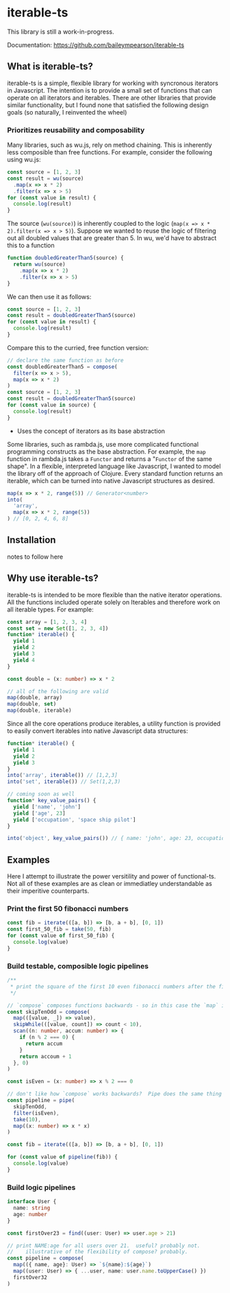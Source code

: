# iterable-ts

This library is still a work-in-progress.

Documentation: https://github.com/baileympearson/iterable-ts

## What is iterable-ts?

iterable-ts is a simple, flexible library for working with syncronous iterators in Javascript. The intention
is to provide a small set of functions that can operate on all iterators and iterables. There are other libraries
that provide similar functionality, but I found none that satisfied the following design goals (so naturally, I
reinvented the wheel)

### Prioritizes reusability and composability

Many libraries, such as wu.js, rely on method chaining. This is inherently less composible than free functions. For
example, consider the following using wu.js:

```js
const source = [1, 2, 3]
const result = wu(source)
  .map(x => x * 2)
  .filter(x => x > 5)
for (const value in result) {
  console.log(result)
}
```

The source (`wu(source)`) is inherently coupled to the logic (`map(x => x * 2).filter(x => x > 5)`). Suppose we wanted
to reuse the logic of filtering out all doubled values that are greater than 5. In wu, we'd have to abstract this to
a function

```js
function doubledGreaterThan5(source) {
  return wu(source)
    .map(x => x * 2)
    .filter(x => x > 5)
}
```

We can then use it as follows:

```js
const source = [1, 2, 3]
const result = doubledGreaterThan5(source)
for (const value in result) {
  console.log(result)
}
```

Compare this to the curried, free function version:

```ts
// declare the same function as before
const doubledGreaterThan5 = compose(
  filter(x => x > 5),
  map(x => x * 2)
)
const source = [1, 2, 3]
const result = doubledGreaterThan5(source)
for (const value in source) {
  console.log(result)
}
```

- Uses the concept of iterators as its base abstraction

Some libraries, such as rambda.js, use more complicated functional programming constructs as the base abstraction. For
example, the `map` function in rambda.js takes a `Functor` and returns a "`Functor` of the same shape". In a flexible,
interpreted language like Javascript, I wanted to model the library off of the approach of Clojure. Every standard
function returns an iterable, which can be turned into native Javascript structures as desired.

```ts
map(x => x * 2, range(5)) // Generator<number>
into(
  'array',
  map(x => x * 2, range(5))
) // [0, 2, 4, 6, 8]
```

## Installation

notes to follow here

## Why use iterable-ts?

iterable-ts is intended to be more flexible than the native iterator operations. All the functions
included operate solely on Iterables and therefore work on all iterable types. For example:

```ts
const array = [1, 2, 3, 4]
const set = new Set([1, 2, 3, 4])
function* iterable() {
  yield 1
  yield 2
  yield 3
  yield 4
}

const double = (x: number) => x * 2

// all of the following are valid
map(double, array)
map(double, set)
map(double, iterable)
```

Since all the core operations produce iterables, a utility function is provided
to easily convert iterables into native Javascript data structures:

```ts
function* iterable() {
  yield 1
  yield 2
  yield 3
}
into('array', iterable()) // [1,2,3]
into('set', iterable()) // Set(1,2,3)

// coming soon as well
function* key_value_pairs() {
  yield ['name', 'john']
  yield ['age', 23]
  yield ['occupation', 'space ship pilot']
}

into('object', key_value_pairs()) // { name: 'john', age: 23, occupation: "space ship pilot" }
```

## Examples

Here I attempt to illustrate the power versitility and power of functional-ts. Not all of these examples are
as clean or immediatley understandable as their imperitive counterparts.

### Print the first 50 fibonacci numbers

```ts
const fib = iterate(([a, b]) => [b, a + b], [0, 1])
const first_50_fib = take(50, fib)
for (const value of first_50_fib) {
  console.log(value)
}
```

### Build testable, composible logic pipelines

```ts
/**
 * print the square of the first 10 even fibonacci numbers after the first 10 odd fibonacci numbers
 */

// `compose` composes functions backwards - so in this case the `map` is composed inside the `skipWhile`, and the `skipWhile` is composed inside the `scan`
const skipTenOdd = compose(
  map(([value, _]) => value),
  skipWhile(([value, count]) => count < 10),
  scan((n: number, accum: number) => {
    if (n % 2 === 0) {
      return accum
    }
    return accoum + 1
  }, 0)
)

const isEven = (x: number) => x % 2 === 0

// don't like how `compose` works backwards?  Pipe does the same thing as compose, but does it top-to-bottom
const pipeline = pipe(
  skipTenOdd,
  filter(isEven),
  take(10),
  map((x: number) => x * x)
)

const fib = iterate(([a, b]) => [b, a + b], [0, 1])

for (const value of pipeline(fib)) {
  console.log(value)
}
```

### Build logic pipelines

```ts
interface User {
  name: string
  age: number
}

const firstOver23 = find((user: User) => user.age > 21)

// print NAME:age for all users over 21.  useful? probably not.
//    illustrative of the flexibility of compose? probably.
const pipeline = compose(
  map(({ name, age}: User) => `${name}:${age}`)
  map((user: User) => { ...user, name: user.name.toUpperCase() })
  firstOver32
)
```
